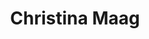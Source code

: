 ---
layout: biography
pub_name: Christina Maag
title: Christina Maag
email: camaag@student.ubc.ca
img: christina.jpg
linkedin: https://www.linkedin.com/in/christinamaag
has_profile: True
project: Data Acquisition and Curation for Modeling Cell Cultures
degree: Undergraduate
year_start: 2023
year_end: 2024
status: alumni
biography: Christina is an undergraduate student studying Chemical and Biological Engineering at UBC.
---